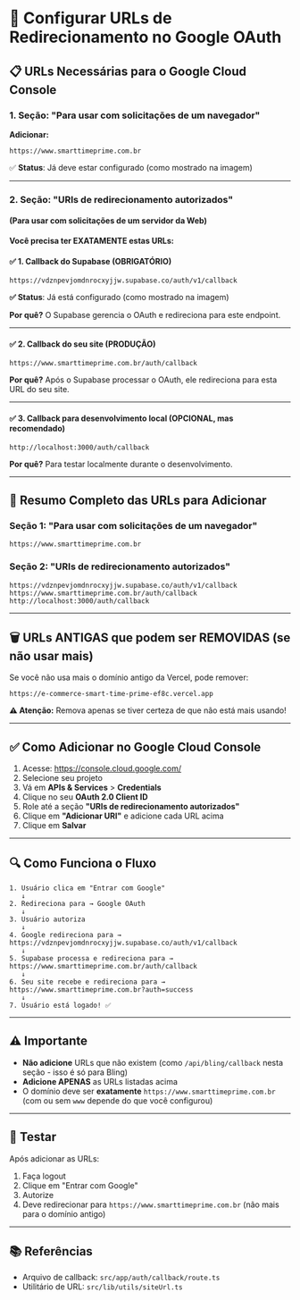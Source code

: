 # 🔐 Configurar URLs de Redirecionamento no Google OAuth

## 📋 URLs Necessárias para o Google Cloud Console

### 1. Seção: "Para usar com solicitações de um navegador"

**Adicionar:**
```
https://www.smarttimeprime.com.br
```

✅ **Status**: Já deve estar configurado (como mostrado na imagem)

---

### 2. Seção: "URIs de redirecionamento autorizados" 
#### (Para usar com solicitações de um servidor da Web)

**Você precisa ter EXATAMENTE estas URLs:**

#### ✅ **1. Callback do Supabase (OBRIGATÓRIO)**
```
https://vdznpevjomdnrocxyjjw.supabase.co/auth/v1/callback
```
**✅ Status**: Já está configurado (como mostrado na imagem)

**Por quê?** O Supabase gerencia o OAuth e redireciona para este endpoint.

---

#### ✅ **2. Callback do seu site (PRODUÇÃO)**
```
https://www.smarttimeprime.com.br/auth/callback
```

**Por quê?** Após o Supabase processar o OAuth, ele redireciona para esta URL do seu site.

---

#### ✅ **3. Callback para desenvolvimento local (OPCIONAL, mas recomendado)**
```
http://localhost:3000/auth/callback
```

**Por quê?** Para testar localmente durante o desenvolvimento.

---

## 📝 Resumo Completo das URLs para Adicionar

### Seção 1: "Para usar com solicitações de um navegador"
```
https://www.smarttimeprime.com.br
```

### Seção 2: "URIs de redirecionamento autorizados"
```
https://vdznpevjomdnrocxyjjw.supabase.co/auth/v1/callback
https://www.smarttimeprime.com.br/auth/callback
http://localhost:3000/auth/callback
```

---

## 🗑️ URLs ANTIGAS que podem ser REMOVIDAS (se não usar mais)

Se você não usa mais o domínio antigo da Vercel, pode remover:
```
https://e-commerce-smart-time-prime-ef8c.vercel.app
```

**⚠️ Atenção:** Remova apenas se tiver certeza de que não está mais usando!

---

## ✅ Como Adicionar no Google Cloud Console

1. Acesse: https://console.cloud.google.com/
2. Selecione seu projeto
3. Vá em **APIs & Services** > **Credentials**
4. Clique no seu **OAuth 2.0 Client ID**
5. Role até a seção **"URIs de redirecionamento autorizados"**
6. Clique em **"Adicionar URI"** e adicione cada URL acima
7. Clique em **Salvar**

---

## 🔍 Como Funciona o Fluxo

```
1. Usuário clica em "Entrar com Google"
   ↓
2. Redireciona para → Google OAuth
   ↓
3. Usuário autoriza
   ↓
4. Google redireciona para → https://vdznpevjomdnrocxyjjw.supabase.co/auth/v1/callback
   ↓
5. Supabase processa e redireciona para → https://www.smarttimeprime.com.br/auth/callback
   ↓
6. Seu site recebe e redireciona para → https://www.smarttimeprime.com.br?auth=success
   ↓
7. Usuário está logado! ✅
```

---

## ⚠️ Importante

- **Não adicione** URLs que não existem (como `/api/bling/callback` nesta seção - isso é só para Bling)
- **Adicione APENAS** as URLs listadas acima
- O domínio deve ser **exatamente** `https://www.smarttimeprime.com.br` (com ou sem `www` depende do que você configurou)

---

## 🧪 Testar

Após adicionar as URLs:

1. Faça logout
2. Clique em "Entrar com Google"
3. Autorize
4. Deve redirecionar para `https://www.smarttimeprime.com.br` (não mais para o domínio antigo)

---

## 📚 Referências

- Arquivo de callback: `src/app/auth/callback/route.ts`
- Utilitário de URL: `src/lib/utils/siteUrl.ts`

